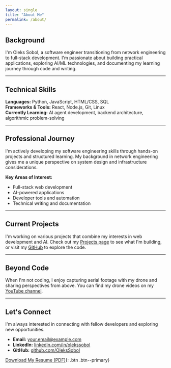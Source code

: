 ```yaml
---
layout: single
title: "About Me"
permalink: /about/
---
```


## Background

I'm Oleks Sobol, a software engineer transitioning from network engineering to full-stack development. I'm passionate about building practical applications, exploring AI/ML technologies, and documenting my learning journey through code and writing.

---

## Technical Skills

**Languages:** Python, JavaScript, HTML/CSS, SQL  
**Frameworks & Tools:** React, Node.js, Git, Linux  
**Currently Learning:** AI agent development, backend architecture, algorithmic problem-solving

---

## Professional Journey

I'm actively developing my software engineering skills through hands-on projects and structured learning. My background in network engineering gives me a unique perspective on system design and infrastructure considerations.

**Key Areas of Interest:**
- Full-stack web development
- AI-powered applications
- Developer tools and automation
- Technical writing and documentation

---

## Current Projects

I'm working on various projects that combine my interests in web development and AI. Check out my [Projects page](/projects/) to see what I'm building, or visit my [GitHub](https://github.com/OleksSobol) to explore the code.

---

## Beyond Code

When I'm not coding, I enjoy capturing aerial footage with my drone and sharing perspectives from above. You can find my drone videos on my [YouTube channel](https://www.youtube.com/@Life2freedom).

---

## Let's Connect

I'm always interested in connecting with fellow developers and exploring new opportunities.

- **Email:** [your.email@example.com](mailto:your.email@example.com)
- **LinkedIn:** [linkedin.com/in/olekssobol](https://www.linkedin.com/in/olekssobol/)
- **GitHub:** [github.com/OleksSobol](https://github.com/OleksSobol)

[Download My Resume (PDF)](/assets/resume.pdf){: .btn .btn--primary}